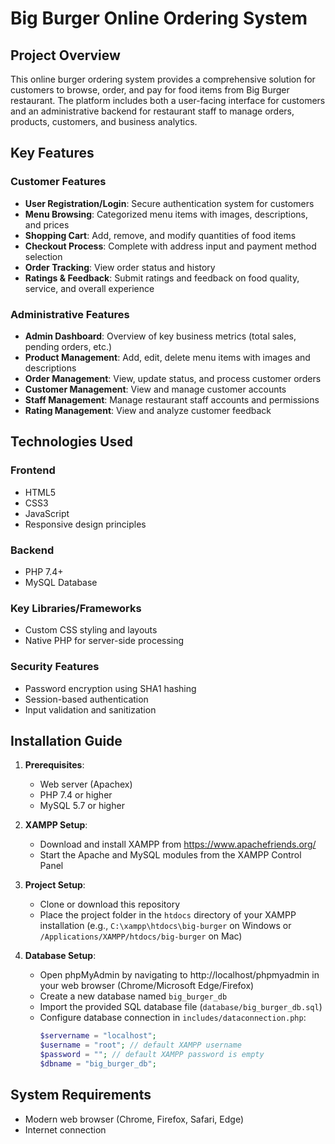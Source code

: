 # Big Burger Online Ordering System

## Project Overview
This online burger ordering system provides a comprehensive solution for customers to browse, order, and pay for food items from Big Burger restaurant. The platform includes both a user-facing interface for customers and an administrative backend for restaurant staff to manage orders, products, customers, and business analytics.

## Key Features

### Customer Features
- **User Registration/Login**: Secure authentication system for customers
- **Menu Browsing**: Categorized menu items with images, descriptions, and prices
- **Shopping Cart**: Add, remove, and modify quantities of food items
- **Checkout Process**: Complete with address input and payment method selection
- **Order Tracking**: View order status and history
- **Ratings & Feedback**: Submit ratings and feedback on food quality, service, and overall experience

### Administrative Features
- **Admin Dashboard**: Overview of key business metrics (total sales, pending orders, etc.)
- **Product Management**: Add, edit, delete menu items with images and descriptions
- **Order Management**: View, update status, and process customer orders
- **Customer Management**: View and manage customer accounts
- **Staff Management**: Manage restaurant staff accounts and permissions
- **Rating Management**: View and analyze customer feedback

## Technologies Used

### Frontend
- HTML5
- CSS3
- JavaScript
- Responsive design principles

### Backend
- PHP 7.4+
- MySQL Database

### Key Libraries/Frameworks
- Custom CSS styling and layouts
- Native PHP for server-side processing

### Security Features
- Password encryption using SHA1 hashing
- Session-based authentication
- Input validation and sanitization

## Installation Guide

1. **Prerequisites**:
   - Web server (Apachex)
   - PHP 7.4 or higher
   - MySQL 5.7 or higher

2. **XAMPP Setup**:
   - Download and install XAMPP from https://www.apachefriends.org/
   - Start the Apache and MySQL modules from the XAMPP Control Panel

3. **Project Setup**:
   - Clone or download this repository
   - Place the project folder in the `htdocs` directory of your XAMPP installation
     (e.g., `C:\xampp\htdocs\big-burger` on Windows or `/Applications/XAMPP/htdocs/big-burger` on Mac)

4. **Database Setup**:
   - Open phpMyAdmin by navigating to http://localhost/phpmyadmin in your web browser (Chrome/Microsoft Edge/Firefox)
   - Create a new database named `big_burger_db`
   - Import the provided SQL database file (`database/big_burger_db.sql`)
   - Configure database connection in `includes/dataconnection.php`:
     ```php
     $servername = "localhost";
     $username = "root"; // default XAMPP username
     $password = ""; // default XAMPP password is empty
     $dbname = "big_burger_db";
     ```

## System Requirements
- Modern web browser (Chrome, Firefox, Safari, Edge)
- Internet connection
